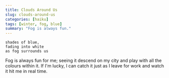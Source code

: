 ```yaml
---
title: Clouds Around Us
slug: clouds-around-us
categories: [haiku]
tags: [winter, fog, blue]
summary: "Fog is always fun."
---
```


```
shades of blue,
fading into white
as fog surrounds us
```

Fog is always fun for me; seeing it descend on my city and play with all the colours within it.
If I'm lucky, I can catch it just as I leave for work and watch it hit me in real time.
